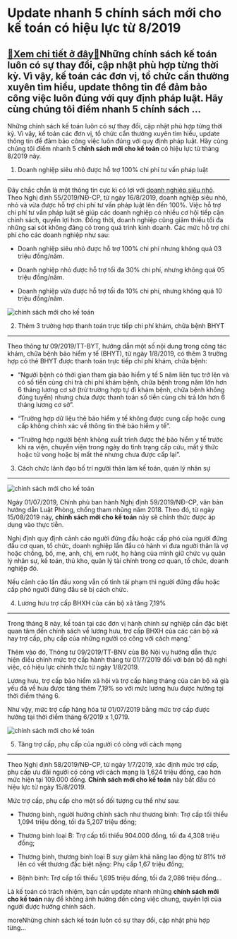 Update nhanh 5 chính sách mới cho kế toán có hiệu lực từ 8/2019
===============================================================

[:gift:Xem chi tiết ở đây:gift:](https://hddtvn.com/update-nhanh-5-chinh-sach-moi-cho-ke-toan-co-hieu-luc-tu-8-2019/)Những chính sách kế toán luôn có sự thay đổi, cập nhật phù hợp từng thời kỳ. Vì vậy, kế toán các đơn vị, tổ chức cần thường xuyên tìm hiểu, update thông tin để đảm bảo công việc luôn đúng với quy định pháp luật. Hãy cùng chúng tôi điểm nhanh 5 chính sách …
----------------------------------------------------------------------------------------------------------------------------------------------------------------------------------------------------------------------------------------------------------------

Những chính sách kế toán luôn có sự thay đổi, cập nhật phù hợp từng thời kỳ. Vì vậy, kế toán các đơn vị, tổ chức cần thường xuyên tìm hiểu, update thông tin để đảm bảo công việc luôn đúng với quy định pháp luật. Hãy cùng chúng tôi điểm nhanh 5 c**hính sách mới cho kế toán** có hiệu lực từ tháng 8/2019 này.


1. Doanh nghiệp siêu nhỏ được hỗ trợ 100% chi phí tư vấn pháp luật
------------------------------------------------------------------


Đây chắc chắn là một thông tin cực kì có lợi với [doanh nghiệp siêu nhỏ](#). Theo Nghị định 55/2019/NĐ-CP, từ ngày 16/8/2019, doanh nghiệp siêu nhỏ, nhỏ và vừa được hỗ trợ chi phí tư vấn pháp luật lên đến 100%. Việc hỗ trợ chi phí tư vấn pháp luật sẽ giúp các doanh nghiệp có nhiều cơ hội tiếp cận chính sách, quyền lợi hơn. Đồng thời, doanh nghiệp cũng giảm thiểu tối đa những sai sót không đáng có trong quá trình kinh doanh. Các mức hỗ trợ chi phí cho các doanh nghiệp như sau:




* Doanh nghiệp siêu nhỏ được hỗ trợ 100% chi phí nhưng không quá 03 triệu đồng/năm.

* Doanh nghiệp nhỏ được hỗ trợ tối đa 30% chi phí, nhưng không quá 05 triệu đồng/năm.

* Doanh nghiệp vừa được hỗ trợ tối đa 10% chi phí, nhưng không quá 10 triệu đồng/năm.



![chính sách mới cho kế toán](https://hddtvn.com/wp-content/uploads/2021/01/Tweak-Your-Biz.jpg)


2. Thêm 3 trường hợp thanh toán trực tiếp chi phí khám, chữa bệnh BHYT
----------------------------------------------------------------------


Theo thông tư 09/2019/TT-BYT, hướng dẫn một số nội dung trong công tác khám, chữa bệnh bảo hiểm y tế (BHYT), từ ngày 1/8/2019, có thêm 3 trường hợp có thẻ BHYT được thanh toán trực tiếp chi phí khám, chữa bệnh:




* “Người bệnh có thời gian tham gia bảo hiểm y tế 5 năm liên tục trở lên và có số tiền cùng chi trả chi phí khám bệnh, chữa bệnh trong năm lớn hơn 6 tháng lương cơ sở (trừ trường hợp tự đi khám bệnh, chữa bệnh không đúng tuyến) nhưng chưa được thanh toán số tiền cùng chi trả lớn hơn 6 tháng lương cơ sở”.

* “Trường hợp dữ liệu thẻ bảo hiểm y tế không được cung cấp hoặc cung cấp không chính xác về thông tin thẻ bảo hiểm y tế”.

* “Trường hợp người bệnh không xuất trình được thẻ bảo hiểm y tế trước khi ra viện, chuyển viện trong ngày do tình trạng cấp cứu, mất ý thức hoặc tử vong hoặc bị mất thẻ nhưng chưa được cấp lại”.



3. Cách chức lãnh đạo bố trí người thân làm kế toán, quản lý nhân sự
--------------------------------------------------------------------


![chính sách mới cho kế toán](https://hddtvn.com/wp-content/uploads/2021/01/TRAINING-QUALITY-MANAGEMENT-SYSTEM-INTERNAL-AUDIT.jpg)


Ngày 01/07/2019, Chính phủ ban hành Nghị định 59/2019/NĐ-CP, văn bản hướng dẫn Luật Phòng, chống tham nhũng năm 2018. Theo đó, từ ngày 15/08/2019 này, **chính sách mới cho kế toán** này sẽ chính thức được áp dụng vào thực tiễn.


Nghị định quy định cảnh cáo người đứng đầu hoặc cấp phó của người đứng đầu cơ quan, tổ chức, doanh nghiệp lần đầu có hành vi đưa người thân là vợ hoặc chồng, bố, mẹ, anh, chị, em ruột, họ hàng của mình giữ chức vụ quản lý nhân sự, kế toán, thủ kho, quản lý tài chính trong cơ quan, tổ chức, doanh nghiệp đó.


Nếu cảnh cáo lần đầu xong vẫn cố tình tái phạm thì người đứng đầu hoặc cấp phó người đứng đầu sẽ bị cách chức.


4. Lương hưu trợ cấp BHXH của cán bộ xã tăng 7,19%
--------------------------------------------------


Trong tháng 8 này, kế toán tại các đơn vị hành chính sự nghiệp cần đặc biệt quan tâm đến chính sách về lương hưu, trợ cấp BHXH của các cán bộ xã hay trợ cấp, phụ cấp của những người có công với cách mạng.’


Thêm vào đó, Thông tư 09/2019/TT-BNV của Bộ Nội vụ hướng dẫn thực hiện điều chỉnh mức trợ cấp hành tháng từ 01/7/2019 đối với bán bộ đã nghỉ việc, có hiệu lực chính thức từ ngày 1/8/2019.


Lương hưu, trợ cấp bảo hiểm xã hội và trợ cấp hàng tháng của cán bộ xã già yếu đã về hưu được tăng thêm 7,19% so với mức lương hưu được hưởng tại thời điểm tháng 6.


Như vậy, mức trợ cấp hàng hóa từ 01/07/2019 bằng mức trợ cấp được hưởng tại thời điểm tháng 6/2019 x 1,0719.


![chính sách mới cho kế toán](https://hddtvn.com/wp-content/uploads/2021/01/khoa-hoc-ke-toan-xuat-nhap-khau-0_GBYG-1.jpg)


5. Tăng trợ cấp, phụ cấp của người có công với cách mạng
--------------------------------------------------------


Theo Nghị định 58/2019/NĐ-CP, từ ngày 1/7/2019, xác định mức trợ cấp, phụ cấp ưu đãi người có công với cách mạng là 1,624 triệu đồng, cao hơn mức hiện tại 109.000 đồng. **Chính sách mới cho kế toán** này bắt đầu có hiệu lực từ ngày 15/8/2019.


Mức trợ cấp, phụ cấp cho một số đối tượng cụ thể như sau:




* Thương binh, người hưởng chính sách như thương binh: Trợ cấp tối thiểu 1,094 triệu đồng, tối đa 5,207 triệu đồng;

* Thương binh loại B: Trợ cấp tối thiểu 904.000 đồng, tối đa 4,308 triệu đồng;

* Thương binh, thương binh loại B suy giảm khả năng lao động từ 81% trở lên có vết thương đặc biệt nặng: Phụ cấp 1,67 triệu đồng;

* Bệnh binh: Trợ cấp tối thiểu 1,695 triệu đồng, tối đa 2,086 triệu đồng…



Là kế toán có trách nhiệm, bạn cần update nhanh những **chính sách mới cho kế toán** này để không ảnh hưởng đến công việc chung, quyền lợi của người được hưởng chính sách.



moreNhững chính sách kế toán luôn có sự thay đổi, cập nhật phù hợp từng…

